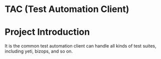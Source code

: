 TAC (Test Automation Client)
===

Project Introduction
====

It is the common test automation client can handle all kinds of test suites, including yeti, bizops, and so on.
